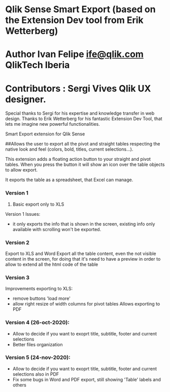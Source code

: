 # Qlik Sense Smart Export (based on the Extension Dev tool from Erik Wetterberg)
# Author Ivan Felipe ife@qlik.com QlikTech Iberia
# Contributors : Sergi Vives Qlik UX designer.
Special thanks to Sergi for his expertise and knowledge transfer in web design.
Thanks to Erik Wetterberg for his fantastic Extension Dev Tool, that lets me imagine new powerful functionalities.

Smart Export extension for Qlik Sense

##Allows the user to export all the pivot and straight tables respecting the native look and feel (colors, bold, titles, current selections...).

This extension adds a floating action button to your straight and pivot tables.
When you press the button it will show an icon over the table objects to allow export.

It exports the table as a spreadsheet, that Excel can manage.


### Version 1

1. Basic export only to XLS

Version 1 Issues:
- it only exports the info that is shown in the screen, existing info only available with scrolling won't be exported.


### Version 2
Export to XLS and Word
Export all the table content, even the not visible content in the screen,
for doing that it's need to have a preview in order to allow to extend all the html code of the table


### Version 3
Improvements exporting to XLS:
- remove buttons 'load more'
- allow right resize of width columns for pivot tables
Allows exporting to PDF


### Version 4 (26-oct-2020):
- Allow to decide if you want to exoprt title, subtitle, footer and current selections
- Better files organization

### Version 5 (24-nov-2020):
- Allow to decide if you want to exoprt title, subtitle, footer and current selections also in PDF
- Fix some bugs in Word and PDF export, still showing 'Table' labels and others